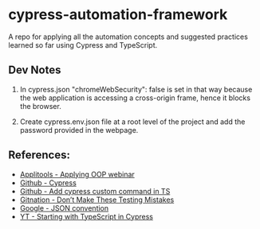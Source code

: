 # cypress-automation-framework
A repo for applying all the automation concepts and suggested practices learned so far using Cypress and TypeScript.

## Dev Notes

1. In cypress.json "chromeWebSecurity": false is set in that way because the web application is accessing a cross-origin frame, hence it blocks the browser.

2. Create cypress.env.json file at a root level of the project and add the password provided in the webpage.

## References:

* [Applitools - Applying OOP webinar](https://applitools.com/event/applying-object-oriented-programming-principles-to-test-automation-design)
* [Github - Cypress](https://github.com/filiphric/cypress-pro-test-talk)
* [Github - Add cypress custom command in TS](https://github.com/cypress-io/add-cypress-custom-command-in-typescript/blob/master/cypress/support/commands.ts)
* [Gitnation - Don’t Make These Testing Mistakes](https://portal.gitnation.org/contents/dont-make-these-testing-mistakes)
* [Google - JSON convention](https://google.github.io/styleguide/jsoncstyleguide.xml?showone=Property_Name_Format#Property_Name_Format)
* [YT - Starting with TypeScript in Cypress](https://www.youtube.com/watch?v=r6my4a14knE&t=1024s)
